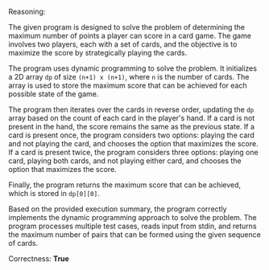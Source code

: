 Reasoning:

The given program is designed to solve the problem of determining the maximum number of points a player can score in a card game. The game involves two players, each with a set of cards, and the objective is to maximize the score by strategically playing the cards.

The program uses dynamic programming to solve the problem. It initializes a 2D array `dp` of size `(n+1) x (n+1)`, where `n` is the number of cards. The array is used to store the maximum score that can be achieved for each possible state of the game.

The program then iterates over the cards in reverse order, updating the `dp` array based on the count of each card in the player's hand. If a card is not present in the hand, the score remains the same as the previous state. If a card is present once, the program considers two options: playing the card and not playing the card, and chooses the option that maximizes the score. If a card is present twice, the program considers three options: playing one card, playing both cards, and not playing either card, and chooses the option that maximizes the score.

Finally, the program returns the maximum score that can be achieved, which is stored in `dp[0][0]`.

Based on the provided execution summary, the program correctly implements the dynamic programming approach to solve the problem. The program processes multiple test cases, reads input from stdin, and returns the maximum number of pairs that can be formed using the given sequence of cards.

Correctness: **True**